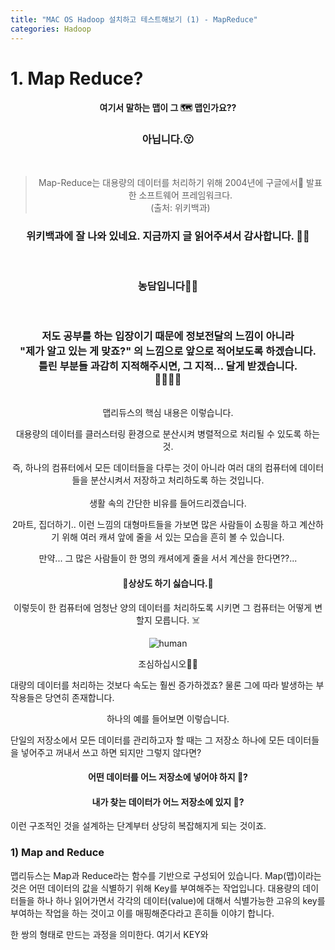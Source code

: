 ```yaml
---
title: "MAC OS Hadoop 설치하고 테스트해보기 (1) - MapReduce"
categories: Hadoop
---
```


# 1. Map Reduce? 
<h4><center> 여기서 말하는 맵이 그 🗺 맵인가요??</center></h4>
<h3><center>아닙니다.😗</center></h3>

<br>

> <center>Map-Reduce는 대용량의 데이터를 처리하기 위해 2004년에 구글에서 발표한 소프트웨어 프레임워크다.</center>
> <center>(출처: 위키백과)</center>


<h3><center>위키백과에 잘 나와 있네요. 지금까지 글 읽어주셔서 감사합니다. 🙋‍♂️ </center></h3>
<br>
<h3><center>농담입니다🤦‍♂️</center></h3>
<br>

<h3><center>저도 공부를 하는 입장이기 때문에 정보전달의 느낌이 아니라</center>
<center>"제가 알고 있는 게 맞죠?" 의 느낌으로 앞으로 적어보도록 하겠습니다.</center>
<center>틀린 부분들 과감히 지적해주시면, 그 지적... 달게 받겠습니다.</center>
<center>🍦🍭🍬🍩</center></h3>

<br>
<center>맵리듀스의 핵심 내용은 이렇습니다.

대용량의 데이터를 클러스터링 환경으로 분산시켜 병렬적으로 처리될 수 있도록 하는 것.</center> 
<center>즉, 하나의 컴퓨터에서 모든 데이터들을 다루는 것이 아니라 여러 대의 컴퓨터에 데이터들을 분산시켜서 저장하고 처리하도록 하는 것입니다.</center>
<br>

<center>생활 속의 간단한 비유를 들어드리겠습니다.

2마트, 집더하기.. 이런 느낌의 대형마트들을 가보면 많은 사람들이 쇼핑을 하고 계산하기 위해 여러 캐셔 앞에 줄을 서 있는 모습을 흔히 볼 수 있습니다.

만약... 그 많은 사람들이 한 명의 캐셔에게 줄을 서서 계산을 한다면??...

<h4>🙈상상도 하기 싫습니다.🙈</h4>

이렇듯이 한 컴퓨터에 엄청난 양의 데이터를 처리하도록 시키면 그 컴퓨터는 어떻게 변할지 모릅니다. ☠️

![human](https://user-images.githubusercontent.com/42923027/107868848-079bce80-6ecb-11eb-8493-40c62494bbf9.gif)

~~<center>조심하십시오🥶😱</center>~~

</center>


대량의 데이터를 처리하는 것보다 속도는 훨씬 증가하겠죠? 물론 그에 따라 발생하는 부작용들은 당연히 존재합니다.

<center>하나의 예를 들어보면 이렇습니다. </center>

 
단일의 저장소에서 모든 데이터를 관리하고자 할 때는 그 저장소 하나에 모든 데이터들을 넣어주고 꺼내서 쓰고 하면 되지만 그렇지 않다면?

#### <center>어떤 데이터를 어느 저장소에 넣어야 하지 🤔? </center>
#### <center>내가 찾는 데이터가 어느 저장소에 있지 🤔? </center>

이런 구조적인 것을 설계하는 단계부터 상당히 복잡해지게 되는 것이죠.

### 1) Map and Reduce

맵리듀스는 Map과 Reduce라는 함수를 기반으로 구성되어 있습니다.
Map(맵)이라는 것은 어떤 데이터의 값을 식별하기 위해 Key를 부여해주는 작업입니다. 대용량의 데이터들을 하나 하나 읽어가면서 각각의 데이터(value)에 대해서 식별가능한 고유의 key를 부여하는 작업을 하는 것이고 이를 매핑해준다라고 흔히들 이야기 합니다. 

한 쌍의 형태로 만드는 과정을 의미한다. 여기서 KEY와
